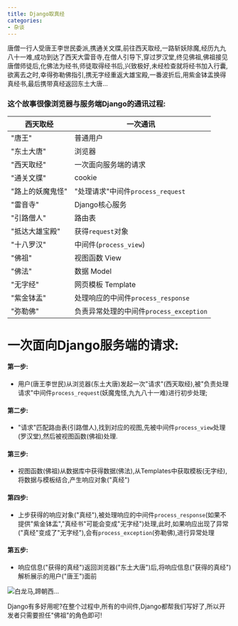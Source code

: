 ```yaml
---
title: Django取真经
categories:
- 杂谈
---
```




唐僧一行人受唐王李世民委派,携通关文牒,前往西天取经,一路斩妖除魔,经历九九八十一难,成功到达了西天大雷音寺,在僧人引导下,穿过罗汉堂,终见佛祖,佛祖接见唐僧师徒后,化佛法为经书,师徒取得经书后,兴致极好,未经检查就将经书加入行囊,欲离去之时,幸得弥勒佛指引,携无字经重返大雄宝殿,一番波折后,用紫金钵盂换得真经书,最后携带真经返回东土大唐...

### 这个故事很像浏览器与服务端Django的通讯过程:

| 西天取经         | 一次通讯                                |
| ---------------- | --------------------------------------- |
| "唐王"           | 普通用户                                |
| "东土大唐"       | 浏览器                                  |
| "西天取经"       | 一次面向服务端的请求                    |
| "通关文牒"       | cookie                                  |
| "路上的妖魔鬼怪" | "处理请求"中间件`process_request`       |
| "雷音寺"         | Django核心服务                          |
| "引路僧人"       | 路由表                                  |
| "抵达大雄宝殿"   | 获得`request`对象                       |
| "十八罗汉"       | 中间件(`process_view`)                  |
| "佛祖"           | 视图函数 View                           |
| "佛法"           | 数据 Model                              |
| "无字经"         | 网页模板 Template                       |
| "紫金钵盂"       | 处理响应的中间件`process_response`      |
| "弥勒佛"         | 负责异常处理的中间件`process_exception` |

# 一次面向Django服务端的请求:

#### 第一步:
- 用户(唐王李世民)从浏览器(东土大唐)发起一次"请求"(西天取经),被"负责处理请求"中间件`process_request`(妖魔鬼怪,九九八十一难)进行初步处理;

#### 第二步:
- "请求"匹配路由表(引路僧人),找到对应的视图,先被中间件`process_view`处理(罗汉堂),然后被视图函数(佛祖)处理.

#### 第三步:
- 视图函数(佛祖)从数据库中获得数据(佛法),从Templates中获取模板(无字经),将数据与模板结合,产生响应对象("真经")

#### 第四步:
- 上步获得的响应对象("真经"),被处理响应的中间件`process_response`(如果不提供"紫金钵盂","真经书"可能会变成"无字经")处理,此时,如果响应出现了异常("真经"变成了"无字经"),会有`process_exception`(弥勒佛),进行异常处理


#### 第五步:
- 响应信息("获得的真经")返回浏览器("东土大唐")后,将响应信息("获得的真经")解析展示的用户("唐王")面前


![白龙马,蹄朝西...](https://v2fy.com/asset/0i/jikemiji/jikemiji-md/2020-12-27-django_process_response-1609053552000.assets/1240.png)



Django有多好用呢?在整个过程中,所有的中间件,Django都帮我们写好了,所以开发者只需要担任"佛祖"的角色即可!






